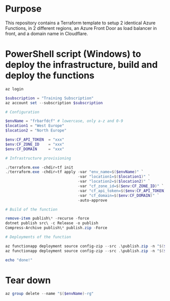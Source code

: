 # Purpose

This repository contains a Terraform template to setup 2 identical Azure Functions, in 2 different regions, an Azure Front Door as load balancer in front, and a domain name in Cloudflare.

# PowerShell script (Windows) to deploy the infrastructure, build and deploy the functions

```powershell
az login

$subscription = "Training Subscription"
az account set --subscription $subscription

# Configuration

$envName = "frbarfdcf" # lowercase, only a-z and 0-9
$location1 = "West Europe"
$location2 = "North Europe"

$env:CF_API_TOKEN  = "xxx"
$env:CF_ZONE_ID    = "xxx"
$env:CF_DOMAIN     = "xxx"

# Infrastructure provisioning

./terraform.exe -chdir=tf init
./terraform.exe -chdir=tf apply -var "env_name=$($envName)" `
                                -var "location1=$($location1)" `
                                -var "location2=$($location2)" `
                                -var "cf_zone_id=$($env:CF_ZONE_ID)" `
                                -var "cf_api_token=$($env:CF_API_TOKEN)" `
                                -var "cf_domain=$($env:CF_DOMAIN)" `
                                -auto-approve

# Build of the function

remove-item publish\* -recurse -force
dotnet publish src\ -c Release -o publish
Compress-Archive publish\* publish.zip -Force

# Deployments of the function

az functionapp deployment source config-zip --src .\publish.zip -n "$($envName)-func-0" -g "$($envName)-rg"
az functionapp deployment source config-zip --src .\publish.zip -n "$($envName)-func-1" -g "$($envName)-rg"

echo "done!"
```

# Tear down

```powershell
az group delete --name "$($envName)-rg"
```
